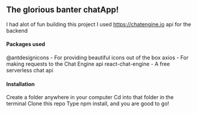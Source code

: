## The glorious banter chatApp!
  I had alot of fun building this project
  I used https://chatengine.io api for the backend
#### Packages used
  @antdesignicons - For providing beautiful icons out of the box
  axios - For making requests to the Chat Engine api
  react-chat-engine - A free serverless chat api
#### Installation
  Create a folder anywhere in your computer
  Cd into that folder in the terminal
  Clone this repo
  Type npm install, and you are good to go!